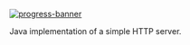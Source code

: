 [![progress-banner](https://backend.codecrafters.io/progress/http-server/9aec27d7-47f5-43ea-83c4-108c9ebf54ea)](https://app.codecrafters.io/users/codecrafters-bot?r=2qF)

Java implementation of a simple HTTP server.
